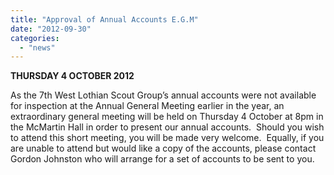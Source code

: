 ```yaml
---
title: "Approval of Annual Accounts E.G.M"
date: "2012-09-30"
categories: 
  - "news"
---
```


**THURSDAY 4 OCTOBER 2012** 

As the 7th West Lothian Scout Group’s annual accounts were not available for inspection at the Annual General Meeting earlier in the year, an extraordinary general meeting will be held on Thursday 4 October at 8pm in the McMartin Hall in order to present our annual accounts.  Should you wish to attend this short meeting, you will be made very welcome.  Equally, if you are unable to attend but would like a copy of the accounts, please contact Gordon Johnston who will arrange for a set of accounts to be sent to you.
